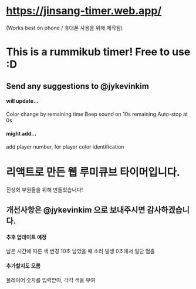 # https://jinsang-timer.web.app/
(Works best on phone / 휴대폰 사용을 위해 제작됨)
# This is a rummikub timer! Free to use :D

## Send any suggestions to @jykevinkim

#### will update...

Color change by remaining time
Beep sound on 10s remaining
Auto-stop at 0s

#### might add...

add player number, for player color identification

# 리액트로 만든 웹 루미큐브 타이머입니다.

진상회 부원들을 위해 만들었습니다!

## 개선사항은 @jykevinkim 으로 보내주시면 감사하겠습니다.

#### 추후 업데이트 예정

남은 시간에 따른 색 변경
10초 남았을 때 소리 발생
0초에서 일단 멈춤

#### 추가할지도 모름

플레이어 숫자를 입력받아, 각각 색을 부여

